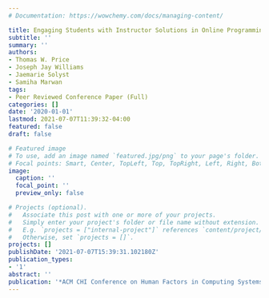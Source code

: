 ```yaml
---
# Documentation: https://wowchemy.com/docs/managing-content/

title: Engaging Students with Instructor Solutions in Online Programming Homework
subtitle: ''
summary: ''
authors:
- Thomas W. Price
- Joseph Jay Williams
- Jaemarie Solyst
- Samiha Marwan
tags:
- Peer Reviewed Conference Paper (Full)
categories: []
date: '2020-01-01'
lastmod: 2021-07-07T11:39:32-04:00
featured: false
draft: false

# Featured image
# To use, add an image named `featured.jpg/png` to your page's folder.
# Focal points: Smart, Center, TopLeft, Top, TopRight, Left, Right, BottomLeft, Bottom, BottomRight.
image:
  caption: ''
  focal_point: ''
  preview_only: false

# Projects (optional).
#   Associate this post with one or more of your projects.
#   Simply enter your project's folder or file name without extension.
#   E.g. `projects = ["internal-project"]` references `content/project/deep-learning/index.md`.
#   Otherwise, set `projects = []`.
projects: []
publishDate: '2021-07-07T15:39:31.102180Z'
publication_types:
- '1'
abstract: ''
publication: '*ACM CHI Conference on Human Factors in Computing Systems*'
---
```


